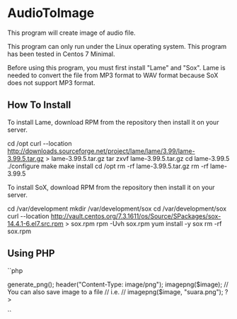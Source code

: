 # AudioToImage
This program will create image of audio file.

This program can only run under the Linux operating system. This program has been tested in Centos 7 Minimal.

Before using this program, you must first install "Lame" and "Sox". Lame is needed to convert the file from MP3 format to WAV format because SoX does not support MP3 format.

## How To Install

To install Lame, download RPM from the repository then install it on your server.

cd /opt 
curl --location http://downloads.sourceforge.net/project/lame/lame/3.99/lame-3.99.5.tar.gz > lame-3.99.5.tar.gz
tar zxvf lame-3.99.5.tar.gz 
cd lame-3.99.5
./configure 
make 
make install
cd /opt 
rm -rf lame-3.99.5.tar.gz 
rm -rf lame-3.99.5

To install SoX, download RPM from the repository then install it on your server.

cd /var/development
mkdir /var/development/sox
cd /var/development/sox
curl --location http://vault.centos.org/7.3.1611/os/Source/SPackages/sox-14.4.1-6.el7.src.rpm > sox.rpm
rpm -Uvh sox.rpm
yum install -y sox
rm -rf sox.rpm

## Using PHP

``php
<?php
include "AudioToImage.php";
$wave2png = new AudioToImage("suara.wav");
$image = $wave2png->generate_png();
header("Content-Type: image/png");
imagepng($image);
// You can also save image to a file
// i.e.
// imagepng($image, "suara.png");
?>
``

